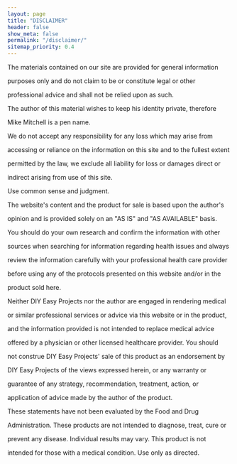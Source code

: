 ```yaml
---
layout: page
title: "DISCLAIMER"
header: false
show_meta: false
permalink: "/disclaimer/"
sitemap_priority: 0.4
---
```


The materials contained on our site are provided for general information 

purposes only and do not claim to be or constitute legal or other 

professional advice and shall not be relied upon as such.

The author of this material wishes to keep his identity private, therefore 

Mike Mitchell is a pen name.

We do not accept any responsibility for any loss which may arise from 

accessing or reliance on the information on this site and to the fullest extent 

permitted by the law, we exclude all liability for loss or damages direct or 

indirect arising from use of this site.

Use common sense and judgment.

The website's content and the product for sale is based upon the author's 

opinion and is provided solely on an "AS IS" and "AS AVAILABLE" basis. 

You should do your own research and confirm the information with other 

sources when searching for information regarding health issues and always 

review the information carefully with your professional health care provider 

before using any of the protocols presented on this website and/or in the 

product sold here.

Neither DIY Easy Projects nor the author are engaged in rendering medical 

or similar professional services or advice via this website or in the product, 

and the information provided is not intended to replace medical advice 

offered by a physician or other licensed healthcare provider. You should 

not construe DIY Easy Projects' sale of this product as an endorsement by 

DIY Easy Projects of the views expressed herein, or any warranty or 

guarantee of any strategy, recommendation, treatment, action, or 

application of advice made by the author of the product.

These statements have not been evaluated by the Food and Drug 

Administration. These products are not intended to diagnose, treat, cure or 

prevent any disease. Individual results may vary. This product is not 

intended for those with a medical condition. Use only as directed.